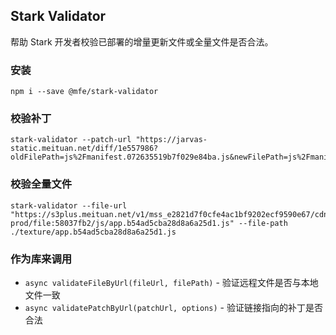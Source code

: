 ## Stark Validator

帮助 Stark 开发者校验已部署的增量更新文件或全量文件是否合法。

### 安装

```
npm i --save @mfe/stark-validator
```

### 校验补丁

```
stark-validator --patch-url "https://jarvas-static.meituan.net/diff/1e557986?oldFilePath=js%2Fmanifest.072635519b7f029e84ba.js&newFilePath=js%2Fmanifest.2892b0c05d168bd7f8b4.js"
```

### 校验全量文件

```
stark-validator --file-url "https://s3plus.meituan.net/v1/mss_e2821d7f0cfe4ac1bf9202ecf9590e67/cdn-prod/file:58037fb2/js/app.b54ad5cba28d8a6a25d1.js" --file-path ./texture/app.b54ad5cba28d8a6a25d1.js
```

### 作为库来调用

* `async validateFileByUrl(fileUrl, filePath)` - 验证远程文件是否与本地文件一致
* `async validatePatchByUrl(patchUrl, options)` - 验证链接指向的补丁是否合法